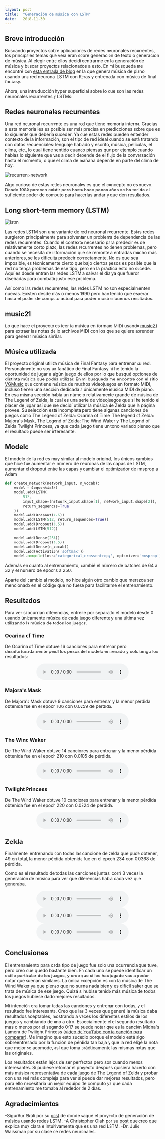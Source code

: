 ```yaml
---
layout: post
title:  "Generación de música con LSTM"
date:   2018-11-30
---
```


## Breve introducción

Buscando proyectos sobre aplicaciones de redes neuronales recurrentes, los principales temas que veía eran
sobre generación de texto o generación de música. Al elegir entre ellos decidí centrarme en la generación
de música y buscar proyectos relacionados a esto. En mi busqueda me encontré con [esta entrada de blog](https://towardsdatascience.com/how-to-generate-music-using-a-lstm-neural-network-in-keras-68786834d4c5?gi=8e482c7b2cf1)
en la que genera música de piano usando una red neuronal LSTM con Keras y entrenada con música de final fantasy.


Ahora, una intruducción hyper superficial sobre lo que son las redes neuronales recurrentes y LSTMs:

## Redes neuronales recurrentes 

Una red neuronal recurrente es una red que tiene memoria interna. Gracias a esta memoria les es posible ser
más precisa en predicciones sobre que es lo siguiente que debería suceder. Ya que estas redes pueden entender
contexto de la información, son el tipo de red ideal cuando se está tratando con datos secuenciales: lenguaje
hablado y escrito, música, películas, el clima, etc., lo cual tiene sentido cuando piensas que por ejemplo
cuando hablas lo siguiente que vas a decir depende de el flujo de la conversación hasta el momento, o que el
clima de mañana depende en parte del clima de hoy.

![recurrent-network](/assets/png/recurrent/recurrent_network.png)


Algo curioso de estas redes neuronales es que el concepto no es nuevo. Desde 1980 parecen existir pero hasta
hace pocos años se ha tenido el suficiente poder de computo para hacerlas andar y que den resultados.


## Long short-term memory (LSTM)

![lstm](/assets/png/recurrent/lstm.png)

Las redes LSTM son una variante de red neuronal recurrente. Estas redes surgieron principalmente para solventar
un problema de dependencia de las redes recurrentes. Cuando el contexto necesario para predecir es de
relativamente corto plazo, las redes recurrentes no tienen problemas, pero cuando se necesita de información
que se remonte a entradas mucho más anteriores, se les dificulta predecir correctamente. No es que sea imposible,
es técnicamente cierto que bajo ciertos pesos es posible que la red no tenga problemas de ese tipo, pero en la
práctica esto no sucede. Aquí es donde entran las redes LSTM a salvar el día ya que fueron diseñadas para combatir
justo ese problema.


Así como las redes recurrentes, las redes LSTM no son especialmenten nuevas. Existen desde más o menos 1990 pero han
tenido que esperar hasta el poder de computo actual para poder mostrar buenos resultados.

## music21

Lo que hace el proyecto es leer la música en formato MIDI usando [music21](http://web.mit.edu/music21/) para
extraer las notas de lo archivos MIDI con los que se quiere aprender para generar música similar. 


## Música utilizada

El proyecto original utiliza música de Final Fantasy para entrenar su red. Personalmente no soy un fanático de
Final Fantasy ni he tenido la oportunidad de jugar a algún juego de ellos por lo que busqué opciones de distinta
música que podría utilizar. En mi busqueda me encontre con el sitio [VGMusic](https://www.vgmusic.com/) que
contiene música de muchos videojuegos en formato MIDI, incluso tienen una sección dedicada a únicamente música
MIDI de piano. En esa misma sección había un número relativamente grande de música de The Legend of Zelda, la
cual es una serie de videojuegos que si he tenido el placer de jugar así que me decidí utilizar la música de
Zelda que la página provee. Su selección está incompleta pero tiene algunas canciones de juegos como The Legend
of Zelda: Ocarina of Time, The legend of Zelda: Majora's Mask, The Legend of Zelda: The Wind Waker y The Legend
of Zelda Twilight Princess, ya que cada juego tiene un tono variado pienso que el resultado puede ser interesante.

## Modelo

El modelo de la red es muy similar al modelo original, los únicos cambios que hice fue aumentar el número de
neuronas de las capas de LSTM, aumentar el dropout entre las capas y cambiar el optimizador de rmsprop a Adam

```python
def create_network(network_input, n_vocab):
    model = Sequential()
    model.add(LSTM(
        512,
        input_shape=(network_input.shape[1], network_input.shape[2]),
        return_sequences=True
    ))
    model.add(Dropout(0.5))
    model.add(LSTM(512, return_sequences=True))
    model.add(Dropout(0.5))
    model.add(LSTM(512))

    model.add(Dense(256))
    model.add(Dropout(0.5))
    model.add(Dense(n_vocab))
    model.add(Activation('softmax'))
    model.compile(loss='categorical_crossentropy', optimizer='rmsprop')
```

Además en cuanto al entrenamiento, cambié el número de batches de 64 a 32 y el número de epochs a 250.

Aparte del cambio al modelo, no hice algún otro cambio que merezca ser mencionado en el código que no fuese
para facilitarme el entrenamiento.

## Resultados

Para ver si ocurrian diferencias, entrene por separado el modelo desde 0 usando únicamente música de cada juego
diferente y una última vez utilizando la música de todos los juegos.

### Ocarina of Time

De Ocarina of Time obtuve 16 canciones para entrenar pero desafortunadamente perdí los pesos del
modelo entrenado y solo tengo los resultados:

<center>
<audio controls="controls">
<source type="audio/mp3" src="/assets/zelda_music/ocarina/ocarina.mp3"></source>
<p>Your browser does not support the audio element.</p>
</audio>
</center>


### Majora's Mask

De Majora's Mask obtuve 9 canciones para entrenar y la menor pérdida obtenida fue en el epoch 106 con 0.0259 de
pérdida.

<center>
<audio controls="controls">
<source type="audio/mp3" src="/assets/zelda_music/majoras/majoras.mp3"></source>
<p>Your browser does not support the audio element.</p>
</audio>
</center>


### The Wind Waker

De The Wind Waker obtuve 14 canciones para entrenar y la menor pérdida obtenida fue en el epoch 210 con 0.0105 de
pérdida.

<center>
<audio controls="controls">
<source type="audio/mp3" src="/assets/zelda_music/waker/waker.mp3"></source>
<p>Your browser does not support the audio element.</p>
</audio>
</center>


### Twilight Princess

De The Wind Waker obtuve 10 canciones para entrenar y la menor pérdida obtenida fue en el epoch 220 con 0.0324 de
pérdida.

<center>
<audio controls="controls">
<source type="audio/mp3" src="/assets/zelda_music/twilight/twilight.mp3"></source>
<p>Your browser does not support the audio element.</p>
</audio>
</center>


## Zelda

Finalmente, entrenando con todas las cancione de zelda que pude obtener, 49 en total, la menor pérdida obtenida
fue en el epoch 234 con 0.0368 de pérdida. 


Como es el resultado de todas las canciones juntas, corrí 3 veces la generación de música para ver que diferencias
había cada vez que generaba.

<center>
<audio controls="controls">
<source type="audio/mp3" src="/assets/zelda_music/all/all1.mp3"></source>
<p>Your browser does not support the audio element.</p>
</audio>
</center>

<center>
<audio controls="controls">
<source type="audio/mp3" src="/assets/zelda_music/all/all2.mp3"></source>
<p>Your browser does not support the audio element.</p>
</audio>
</center>

<center>
<audio controls="controls">
<source type="audio/mp3" src="/assets/zelda_music/all/all3.mp3"></source>
<p>Your browser does not support the audio element.</p>
</audio>
</center>


## Conclusiones

El entrenamiento para cada tipo de juego fue solo una ocurrencia que tuve, pero creo que quedó bastante bien.
En cada uno se puede identificar un estilo particular de los juegos, y creo que si los has jugado vas a poder
notar que suenan similares. La única excepción es con la música de The Wind Waker ya que pienso que no suena
nada bien y es difícil saber que se trata de música de ese juego. Quizá si hubise tenido más música de todos
los juegos hubiese dado mejores resultados.


Mi intención era tomar todas las canciones y entrenar con todas, y el resultado fue interesante. Creo que las
3 veces que generé la música daba resultados aceptables, mostrando a veces los diferentes estilos de los juegos
y cambiando de uno a otro. Especialmente el el segundo resultado mas o menos por el segundo 0:17 se puede notar
que es la canción Midna's Lament de Twilight Princess ([video de YouTube con la canción para comparar](https://www.youtube.com/watch?v=Uc35uTlQZFo)).
Me imagino que esto sucedio porque el modelo está algo sobreentrenado por la función de pérdida tan baja y que
la red eligé la nota que mejor se acomode, así que toma práćticamente las mismas notas que las originales.


Los resultados están lejos de ser perfectos pero son cuando menos interesantes. Si pudiese retomar el proyecto
después quisiera hacerlo con más música representativa de cada juego de The Legend of Zelda y probar con una
red más compleja para ver si puede dar mejores resultados, pero para ello necesitaría un mejor equipo de computo
ya que cada entrenamiento me tomaba al rededor de 2 días.

## Agradecimientos

-Sigurður Skúli por su [post](https://towardsdatascience.com/@sigurdurssigurg) de donde saqué el proyecto de
generación de música usando redes LSTM.
-A Christopher Olah por su [post](https://colah.github.io/posts/2015-08-Understanding-LSTMs/) que creo que explica
muy clara e intuitivamente que es una red LSTM.
-Dr. Julio Waissman por su clase de redes neuronales.

